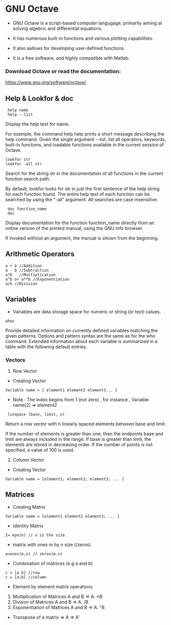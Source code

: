 # GNU Octave

- GNU Octave is a script-based computer langugage, primarily aiming at solving algebric and differential equations.

- It has numerous built-in functions and various plotting capabilities.

- It also aallows for developing user-defined functions.

- It is a free software, and highly compatible with Matlab.

### Download Octave or read the documentation:

https://www.gnu.org/software/octave/

## Help & Lookfor & doc

```
 help name
 help --list
 ```

Display the help text for name.

For example, the command help help prints a short message describing the help command.
Given the single argument --list, list all operators, keywords, built-in functions, and loadable functions available in the current session of Octave. 

```
lookfor str
lookfor -all str 
```

Search for the string str in the documentation of all functions in the current function search path.

By default, lookfor looks for str in just the first sentence of the help string for each function found. The entire help text of each function can be searched by using the "-all" argument. All searches are case insensitive. 

```
 doc function_name
 doc
```
Display documentation for the function function_name directly from an online version of the printed manual, using the GNU Info browser.

If invoked without an argument, the manual is shown from the beginning. 

## Arithmetic Operators
```
a + b //Addition
a - b //Subtraction
a*b   //Multiplication
a^b or a**b //Exponentiation
a/b //Division
```
## Variables 
- Variables are data storage space for numeric or string (or text) values.

```
whos
```
Provide detailed information on currently defined variables matching the given patterns.
Options and pattern syntax are the same as for the who command.
Extended information about each variable is summarized in a table with the following default entries. 

### Vectors 
1. Row Vector

- Creating Vector 
```
Variable name = [ element1 element2 element3... ]
```
- Note : The index begins from 1 (not zero) , for instance , Variable name[2] => element2

```
 linspace (base, limit, n)
 ```
Return a row vector with n linearly spaced elements between base and limit.

If the number of elements is greater than one, then the endpoints base and limit are always included in the range. If base is greater than limit, the elements are stored in decreasing order. If the number of points is not specified, a value of 100 is used. 

2. Column Vector

- Creating Vector 
```
Variable name = [element1; element2; element3; ... ]
```
## Matrices

- Creating Matrix
```
Variable name = [element1 element2 element3; ... ]
```
- Identity Matrix 
```
I= eye(n) // n is the size
```
- matrix with ones m by n size (/zeros)
```
a=ones(m,n) // zeros(m.n)
```
- Combination of matrices (e.g a and b)
```
c = [a b] //row
c = [a;b] //column
```
- Element by element matrix operations
1. Multiplication of Matrices A and B  => A. *B
2. Divison  of Matrices A and B        => A. /B
3. Exponentiation of Matrices A and B  => A. ^B

- Transpose of a matrix => A => A'